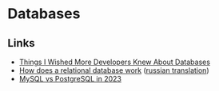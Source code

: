 # Databases

## Links

* [Things I Wished More Developers Knew About Databases](https://medium.com/@rakyll/things-i-wished-more-developers-knew-about-databases-2d0178464f78)
* [How does a relational database work](http://coding-geek.com/how-databases-work/) ([russian translation](https://habr.com/ru/company/mailru/blog/266811/))
* [MySQL vs PostgreSQL in 2023](https://dbconvert.com/blog/mysql-vs-postgresql/)
